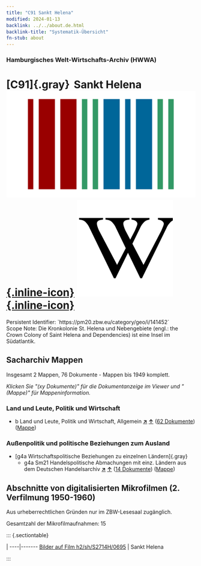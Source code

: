 ```yaml
---
title: "C91 Sankt Helena"
modified: 2024-01-13
backlink: ../../about.de.html
backlink-title: "Systematik-Übersicht"
fn-stub: about
---
```


### Hamburgisches Welt-Wirtschafts-Archiv (HWWA)

# [C91]{.gray}&#8201; Sankt Helena &#160; [![Wikidata](/images/Wikidata-logo.svg "Wikidata"){.inline-icon}](http://www.wikidata.org/entity/Q34497) [![Wikipedia](/images/Wikipedia-W.svg "Wikipedia"){.inline-icon}](https://de.wikipedia.org/wiki/St._Helena)

<div class="hint">Persistent Identifier: `https://pm20.zbw.eu/category/geo/i/141452`</div>

<div class="hint">
Scope Note: Die Kronkolonie St. Helena und Nebengebiete (engl.: the Crown Colony of Saint Helena and Dependencies) ist eine Insel im Südatlantik.
</div>





## Sacharchiv Mappen









Insgesamt 2 Mappen, 76 Dokumente - Mappen bis 1949 komplett.

_Klicken Sie "(xy Dokumente)" für die Dokumentanzeige im Viewer und "(Mappe)" für Mappeninformation._




### Land und Leute, Politik und Wirtschaft

- b Land und Leute, Politik und Wirtschaft, Allgemein [**&nearr;**](../../../subject/i/144196/about.de.html "Land und Leute, Politik und Wirtschaft, Allgemein (in der ganzen Welt)") [**&uarr;**](../../../subject/about.de.html#b "Sachsystematik") (<a href="https://pm20.zbw.eu/iiifview/folder/sh/141452,144196" title="über: Sankt Helena : Land und Leute, Politik und Wirtschaft, Allgemein" target="_blank">62 Dokumente</a>) ([Mappe](../../../../folder/sh/1414xx/141452/1441xx/144196/about.de.html))

### Außenpolitik und politische Beziehungen zum Ausland

- [g4a Wirtschaftspolitische Beziehungen zu einzelnen Ländern]{.gray}
  - g4a Sm21 Handelspolitische Abmachungen mit einz. Ländern aus dem Deutschen Handelsarchiv [**&nearr;**](../../../subject/i/144550/about.de.html "Handelspolitische Abmachungen mit einz. Ländern aus dem Deutschen Handelsarchiv (in der ganzen Welt)") [**&uarr;**](../../../subject/about.de.html#g4a_Sm21 "Sachsystematik") (<a href="https://pm20.zbw.eu/iiifview/folder/sh/141452,144550" title="über: Sankt Helena : Handelspolitische Abmachungen mit einz. Ländern aus dem Deutschen Handelsarchiv" target="_blank">14 Dokumente</a>) ([Mappe](../../../../folder/sh/1414xx/141452/1445xx/144550/about.de.html))



<a id="filmsections" />

## Abschnitte von digitalisierten Mikrofilmen (2. Verfilmung 1950-1960)

<p>Aus urheberrechtlichen Gründen nur im ZBW-Lesesaal zugänglich.</p>


<p>Gesamtzahl der Mikrofilmaufnahmen: 15</p>





::: {.sectiontable}

 | 
----|-------
<a class="btn" href="https://pm20.zbw.eu/film/h2/sh/S2714H/0695" rel="nofollow">Bilder auf Film h2/sh/S2714H/0695</a> | Sankt Helena


:::













